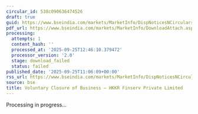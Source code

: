 ```yaml
---
circular_id: 538c090636474526
draft: true
guid: https://www.bseindia.com/markets/MarketInfo/DispNoticesNCirculars.aspx?Noticeid={625EAF25-022E-4B83-9C7F-CAF7BE9E3B87}&noticeno=20250925-14&dt=09/25/2025&icount=14&totcount=34&flag=0
pdf_url: https://www.bseindia.com/markets/MarketInfo/DownloadAttach.aspx?id=20250925-14&attachedId=
processing:
  attempts: 1
  content_hash: ''
  processed_at: '2025-09-25T12:46:10.379472'
  processor_version: '2.0'
  stage: download_failed
  status: failed
published_date: '2025-09-25T11:06:09+00:00'
rss_url: https://www.bseindia.com/markets/MarketInfo/DispNoticesNCirculars.aspx?Noticeid={625EAF25-022E-4B83-9C7F-CAF7BE9E3B87}&noticeno=20250925-14&dt=09/25/2025&icount=14&totcount=34&flag=0
source: bse
title: Voluntary Closure of Business – HKKR Finserv Private Limited
---
```


Processing in progress...